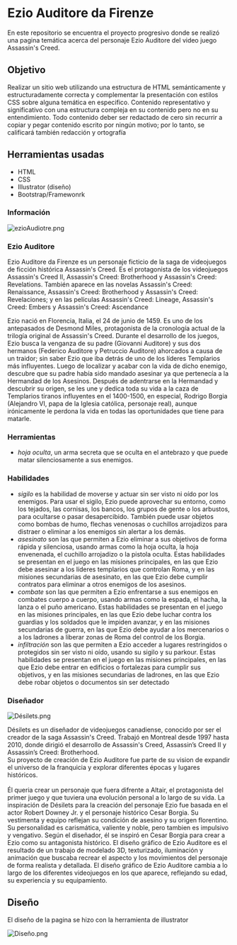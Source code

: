 # Ezio Auditore da Firenze

En este repositorio se encuentra el proyecto progresivo donde se realizó una pagina temática acerca del personaje Ezio Auditore del video juego Assassin's Creed.

## Objetivo

Realizar un sitio web utilizando una estructura de HTML semánticamente y estructuradamente correcta y complementar la presentación con estilos CSS sobre alguna temática en especifico. Contenido  representativo y significativo con una estructura compleja en su contenido pero no en su entendimiento. Todo contenido deber ser redactado de cero sin recurrir a copiar y pegar contenido escrito por ningún motivo; por lo tanto, se calificará también redacción y ortografía

## Herramientas usadas 

- HTML
- CSS
- Illustrator (diseño)
- Bootstrap/Framewonrk

### Información


![ezioAudiotre.png](Ezio%20Auditore%20da%20Firenze%2062bfd195a9964164a0c7d6a0218dd0c8/ezioAudiotre.png)

### Ezio Auditore

Ezio Auditore da Firenze es un personaje ficticio de la saga de videojuegos de ficción histórica Assassin's Creed. Es el protagonista de los videojuegos Assassin's Creed II, Assassin's Creed: Brotherhood y Assassin's Creed: Revelations. También aparece en las novelas Assassin's Creed: Renaissance, Assassin's Creed: Brotherhood y Assassin's Creed: Revelaciones; y en las películas Assassin's Creed: Lineage, Assassin's Creed: Embers y Assassin's Creed: Ascendance

Ezio nació en Florencia, Italia, el 24 de junio de 1459. Es uno de los antepasados de Desmond Miles, protagonista de la cronología actual de la trilogía original de Assassin's Creed. Durante el desarrollo de los juegos, Ezio busca la venganza de su padre (Giovanni Auditore) y sus dos hermanos (Federico Auditore y Petruccio Auditore) ahorcados a causa de un traidor; sin saber Ezio que iba detrás de uno de los líderes Templarios más influyentes. Luego de localizar y acabar con la vida de dicho enemigo, descubre que su padre había sido mandado asesinar ya que pertenecía a la Hermandad de los Asesinos. Después de adentrarse en la Hermandad y descubrir su origen, se les une y dedica toda su vida a la caza de Templarios tiranos influyentes en el 1400-1500, en especial, Rodrigo Borgia (Alejandro VI, papa de la Iglesia católica, personaje real), aunque irónicamente le perdona la vida en todas las oportunidades que tiene para matarle.

### Herramientas

- *hoja oculta*, un arma secreta que se oculta en el antebrazo y que puede matar silenciosamente a sus enemigos.

### Habilidades

- *sigilo* es la habilidad de moverse y actuar sin ser visto ni oído por los enemigos. Para usar el sigilo, Ezio puede aprovechar su entorno, como los tejados, las cornisas, los bancos, los grupos de gente o los arbustos, para ocultarse o pasar desapercibido. También puede usar objetos como bombas de humo, flechas venenosas o cuchillos arrojadizos para distraer o eliminar a los enemigos sin alertar a los demás.
- *asesinato* son las que permiten a Ezio eliminar a sus objetivos de forma rápida y silenciosa, usando armas como la hoja oculta, la hoja envenenada, el cuchillo arrojadizo o la pistola oculta. Estas habilidades se presentan en el juego en las misiones principales, en las que Ezio debe asesinar a los líderes templarios que controlan Roma, y en las misiones secundarias de asesinato, en las que Ezio debe cumplir contratos para eliminar a otros enemigos de los asesinos.
- *combate* son las que permiten a Ezio enfrentarse a sus enemigos en combates cuerpo a cuerpo, usando armas como la espada, el hacha, la lanza o el puño americano. Estas habilidades se presentan en el juego en las misiones principales, en las que Ezio debe luchar contra los guardias y los soldados que le impiden avanzar, y en las misiones secundarias de guerra, en las que Ezio debe ayudar a los mercenarios o a los ladrones a liberar zonas de Roma del control de los Borgia.
- *infiltración* son las que permiten a Ezio acceder a lugares restringidos o protegidos sin ser visto ni oído, usando su sigilo y su parkour. Estas habilidades se presentan en el juego en las misiones principales, en las que Ezio debe entrar en edificios o fortalezas para cumplir sus objetivos, y en las misiones secundarias de ladrones, en las que Ezio debe robar objetos o documentos sin ser detectado

### Diseñador

![Désilets.png](Ezio%20Auditore%20da%20Firenze%2062bfd195a9964164a0c7d6a0218dd0c8/Dsilets.png)

Désilets es un diseñador de videojuegos canadiense, conocido por ser el creador de la saga Assassin's Creed. Trabajó en Montreal desde 1997 hasta 2010, donde dirigió el desarrollo de Assassin's Creed, Assassin’s Creed II y Assassin’s Creed: Brotherhood. <br> Su proyecto de creación de Ezio Auditore fue parte de su vision de expandir el universo de la franquicia y explorar diferentes épocas y lugares históricos. <br> <br> Él queria crear un personaje que fuera difrente a Altair, el protagonista del primer juego y que tuviera una evolución personal a lo largo de su vida. La inspiración de Désilets para la creación del personaje Ezio fue basada en el actor Robert Downey Jr. y el personaje histórico Cesar Borgia. Su vestimenta y equipo reflejan su condición de asesino y su origen florentino. Su personalidad es carismática, valiente y noble, pero tambien es impulsivo y vengativo. Según el diseñador, él se inspiró en Cesar Borgia para crear a Ezio como su antagonista histórico. El diseño gráfico de Ezio Auditore es el resultado de un trabajo de modelado 3D, texturizado, iluminación y animación que buscaba recrear el aspecto y los movimientos del personaje de forma realista y detallada. El diseño gráfico de Ezio Auditore cambia a lo largo de los diferentes videojuegos en los que aparece, reflejando su edad, su experiencia y su equipamiento.

## Diseño

El diseño de la pagina se hizo con la herramienta de illustrator

![Diseño.png](Ezio%20Auditore%20da%20Firenze%2062bfd195a9964164a0c7d6a0218dd0c8/Diseo.png)

